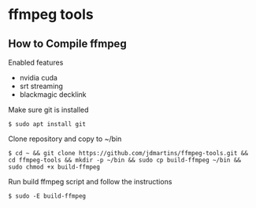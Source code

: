 # ffmpeg tools

## How to Compile ffmpeg

Enabled features
* nvidia cuda 
* srt streaming
* blackmagic decklink

Make sure git is installed

`$ sudo apt install git`

Clone repository and copy to ~/bin

`$ cd ~ && git clone https://github.com/jdmartins/ffmpeg-tools.git && cd ffmpeg-tools && mkdir -p ~/bin && sudo cp build-ffmpeg ~/bin && sudo chmod +x build-ffmpeg`

Run build ffmpeg script and follow the instructions

`$ sudo -E build-ffmpeg`